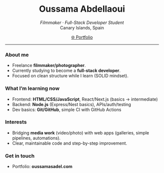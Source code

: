 <!-- Header -->
<h1 align="center">Oussama Abdellaoui</h1>
<p align="center">
  <em>Filmmaker · Full-Stack Developer Student</em><br/>
  Canary Islands, Spain
</p>

<p align="center">
  <a href="https://oussamasadel.com">🌐 Portfolio</a>
</p>

---

### About me
- Freelance **filmmaker/photographer**.
- Currently studying to become a **full-stack developer**.
- Focused on clean structure while I learn (SOLID mindset).

### What I’m learning now
- Frontend: **HTML/CSS/JavaScript**, React/Next.js (basics → intermediate)
- Backend: **Node.js** (Express/Nest basics), APIs/auth/testing
- Dev basics: **Git/GitHub**, simple CI with GitHub Actions

### Interests
- Bridging **media work** (video/photo) with web apps (galleries, simple pipelines, automations).
- Clear, maintainable code and step-by-step improvement.

### Get in touch
- Portfolio: **oussamasadel.com**
